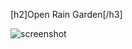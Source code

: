 [h2]Open Rain Garden[/h3]

![screenshot](https://raw.github.com/eduardgamiao/OpenRainGarden/milestone1/doc/play-bootstrap-template-home.png)


